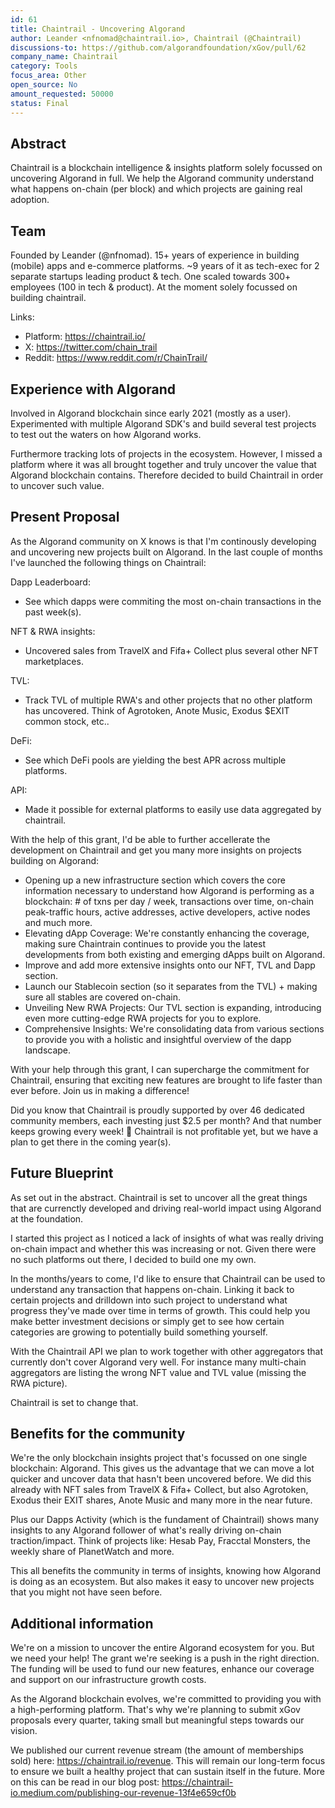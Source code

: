 ```yaml
---
id: 61
title: Chaintrail - Uncovering Algorand
author: Leander <nfnomad@chaintrail.io>, Chaintrail (@Chaintrail)
discussions-to: https://github.com/algorandfoundation/xGov/pull/62
company_name: Chaintrail
category: Tools
focus_area: Other
open_source: No
amount_requested: 50000
status: Final
---
```


## Abstract
Chaintrail is a blockchain intelligence & insights platform solely focussed on uncovering Algorand in full. We help the Algorand community understand what happens on-chain (per block) and which projects are gaining real adoption.

## Team
Founded by Leander (@nfnomad). 15+ years of experience in building (mobile) apps and e-commerce platforms. ~9 years of it as tech-exec for 2 separate startups leading product & tech. One scaled towards 300+ employees (100 in tech & product). At the moment solely focussed on building chaintrail.

Links:

* Platform: https://chaintrail.io/
* X: https://twitter.com/chain_trail
* Reddit: https://www.reddit.com/r/ChainTrail/

## Experience with Algorand
Involved in Algorand blockchain since early 2021 (mostly as a user). Experimented with multiple Algorand SDK's and build several test projects to test out the waters on how Algorand works. 

Furthermore tracking lots of projects in the ecosystem. However, I missed a platform where it was all brought together and truly uncover the value that Algorand blockchain contains. Therefore decided to build Chaintrail in order to uncover such value.

## Present Proposal
As the Algorand community on X knows is that I'm continously developing and uncovering new projects built on Algorand. In the last couple of months I've launched the following things on Chaintrail:

Dapp Leaderboard:
- See which dapps were commiting the most on-chain transactions in the past week(s). 

NFT & RWA insights:
- Uncovered sales from TravelX and Fifa+ Collect plus several other NFT marketplaces.

TVL:
- Track TVL of multiple RWA's and other projects that no other platform has uncovered. Think of Agrotoken, Anote Music, Exodus $EXIT common stock, etc..

DeFi:
- See which DeFi pools are yielding the best APR across multiple platforms. 

API: 
- Made it possible for external platforms to easily use data aggregated by chaintrail. 

With the help of this grant, I'd be able to further accellerate the development on Chaintrail and get you many more insights on projects building on Algorand:
- Opening up a new infrastructure section which covers the core information necessary to understand how Algorand is performing as a blockchain: # of txns per day / week, transactions over time, on-chain peak-traffic hours, active addresses, active developers, active nodes and much more.
- Elevating dApp Coverage: We're constantly enhancing the coverage, making sure Chaintrain continues to provide you the latest developments from both existing and emerging dApps built on Algorand.
- Improve and add more extensive insights onto our NFT, TVL and Dapp section.
- Launch our Stablecoin section (so it separates from the TVL) + making sure all stables are covered on-chain.
- Unveiling New RWA Projects: Our TVL section is expanding, introducing even more cutting-edge RWA projects for you to explore.
- Comprehensive Insights: We're consolidating data from various sections to provide you with a holistic and insightful overview of the dapp landscape.

With your help through this grant, I can supercharge the commitment for Chaintrail, ensuring that exciting new features are brought to life faster than ever before. Join us in making a difference!

Did you know that Chaintrail is proudly supported by over 46 dedicated community members, each investing just $2.5 per month? And that number keeps growing every week! 🚀 Chaintrail is not profitable yet, but we have a plan to get there in the coming year(s).

## Future Blueprint
As set out in the abstract. Chaintrail is set to uncover all the great things that are currenctly developed and driving real-world impact using Algorand at the foundation. 

I started this project as I noticed a lack of insights of what was really driving on-chain impact and whether this was increasing or not. Given there were no such platforms out there, I decided to build one my own. 

In the months/years to come, I'd like to ensure that Chaintrail can be used to understand any transaction that happens on-chain. Linking it back to certain projects and drilldown into such project to understand what progress they've made over time in terms of growth. This could help you make better investment decisions or simply get to see how certain categories are growing to potentially build something yourself. 

With the Chaintrail API we plan to work together with other aggregators that currently don't cover Algorand very well. For instance many multi-chain aggregators are listing the wrong NFT value and TVL value (missing the RWA picture). 

Chaintrail is set to change that.

## Benefits for the community
We're the only blockchain insights project that's focussed on one single blockchain: Algorand. This gives us the advantage that we can move a lot quicker and uncover data that hasn't been uncovered before. We did this already with NFT sales from TravelX & Fifa+ Collect, but also Agrotoken, Exodus their EXIT shares, Anote Music and many more in the near future. 

Plus our Dapps Activity (which is the fundament of Chaintrail) shows many insights to any Algorand follower of what's really driving on-chain traction/impact. Think of projects like: Hesab Pay, Fracctal Monsters, the weekly share of PlanetWatch and more.

This all benefits the community in terms of insights, knowing how Algorand is doing as an ecosystem. But also makes it easy to uncover new projects that you might not have seen before.

## Additional information
We're on a mission to uncover the entire Algorand ecosystem for you. But we need your help! The grant we're seeking is a push in the right direction. The funding will be used to fund our new features, enhance our coverage and support on our infrastructure growth costs. 

As the Algorand blockchain evolves, we're committed to providing you with a high-performing platform. That's why we're planning to submit xGov proposals every quarter, taking small but meaningful steps towards our vision.

We published our current revenue stream (the amount of memberships sold) here: https://chaintrail.io/revenue. This will remain our long-term focus to ensure we built a healthy project that can sustain itself in the future. More on this can be read in our blog post: https://chaintrail-io.medium.com/publishing-our-revenue-13f4e659cf0b
